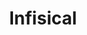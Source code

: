 ---
draft: false
title: Infisical
content:
  id: infisical
  name: Infisical
  logo: /images/applications/password-manager/infisical/logo.png
  website: https://infisical.com/
  iframe_website: /website-iframe/applications/password-manager/infisical
  dashboardImage: /images/applications/password-manager/infisical/screenshot-1.png
  short_description: "Infisical is an open-source, end-to-end encrypted platform for secret management: sync secrets across your team/infrastructure and prevents secret leaks."
  description: "Infisical is an open-source, end-to-end encrypted platform for secret management: sync secrets across your team/infrastructure and prevents secret leaks."
  features:
    - title: Single Source of Truth
      description: Infisical offers50+ integrations to sync secrets with CI/CD and production-level 3rd-party services
    - title: Point-in-time-recovery
      description: Rollback to any snapshot of secrets.
    - title: Secret Versioning
      description: Track every change that is being made of secret over time.
    - title: Secret Refencing
      description: Easily Inherit other secrets to establish a single source of truth.
  screenshots:
    - /images/applications/password-manager/infisical/screenshot-1.png
    - /images/applications/password-manager/infisical/screenshot-2.png
---